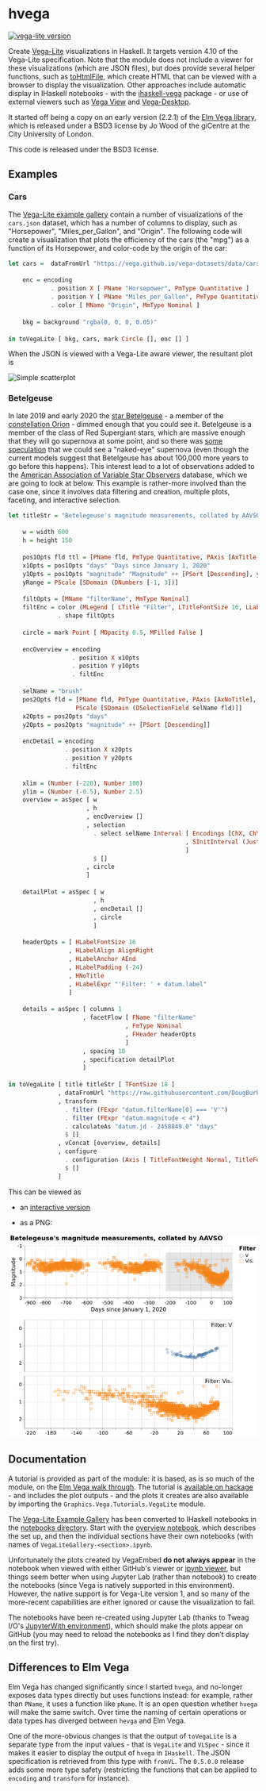 # hvega

[![vega-lite version](https://img.shields.io/badge/Vega--Lite-v4.12-purple.svg)](https://vega.github.io/vega-lite/)

Create [Vega-Lite](https://vega.github.io/vega-lite/) visualizations in
Haskell. It targets version 4.10 of the Vega-Lite specification. Note that
the module does not include a viewer for these visualizations (which are
JSON files), but does provide several helper functions, such as
[toHtmlFile](https://hackage.haskell.org/package/hvega/docs/Graphics-Vega-VegaLite.html#v:toHtmlFile),
which create HTML that can be viewed
with a browser to display the visualization. Other approaches include
automatic display in IHaskell notebooks - with the
[ihaskell-vega](https://hackage.haskell.org/package/ihaskell-hvega)
package - or use of external viewers such as
[Vega View](https://hackage.haskell.org/package/vega-view) and
[Vega-Desktop](https://github.com/vega/vega-desktop).

It started off being a copy on an early version (2.2.1) of the
[Elm Vega library](http://package.elm-lang.org/packages/gicentre/elm-vega/2.2.1/VegaLite),
which is released under a BSD3 license by Jo Wood of the giCentre at the
City University of London.

This code is released under the BSD3 license.

## Examples

### Cars

The [Vega-Lite example gallery](https://vega.github.io/vega-lite/examples/) contain
a number of visualizations of the `cars.json` dataset, which has a number of
columns to display, such as "Horsepower", "Miles_per_Gallon", and "Origin". The
following code will create a visualization that plots the efficiency of the
cars (the "mpg") as a function of its Horsepower, and color-code by the
origin of the car:

```Haskell
let cars =  dataFromUrl "https://vega.github.io/vega-datasets/data/cars.json" []

    enc = encoding
            . position X [ PName "Horsepower", PmType Quantitative ]
            . position Y [ PName "Miles_per_Gallon", PmType Quantitative ]
            . color [ MName "Origin", MmType Nominal ]

    bkg = background "rgba(0, 0, 0, 0.05)"

in toVegaLite [ bkg, cars, mark Circle [], enc [] ]
```

When the JSON is viewed with a Vega-Lite aware viewer, the resultant plot is

![Simple scatterplot](https://raw.githubusercontent.com/DougBurke/hvega/master/hvega/images/intro.png "Simple scatterplot")

### Betelgeuse

In late 2019 and early 2020 the
[star Betelgeuse](https://en.wikipedia.org/wiki/Betelgeuse) - a member of the
[constellation Orion](https://en.wikipedia.org/wiki/Orion_(constellation)) -
dimmed enough that you could see it. Betelgeuse is a member of the class of
Red Supergiant stars, which are massive enough that they will go supernova
at some point, and so there was
[some speculation](https://en.wikipedia.org/wiki/Betelgeuse#2019%E2%80%932020_fading)
that we could see a "naked-eye" supernova (even though the current models
suggest that Betelgeuse has about 100,000 more years to go before this happens).
This interest lead to a lot of observations added to the
[American Association of Variable Star Observers](https://www.aavso.org/)
database, which we are going to look at below. This example is rather-more
involved than the case one, since it involves data filtering and creation,
multiple plots, faceting, and interactive selection.

```Haskell
let titleStr = "Betelegeuse's magnitude measurements, collated by AAVSO"

    w = width 600
    h = height 150

    pos1Opts fld ttl = [PName fld, PmType Quantitative, PAxis [AxTitle ttl]]
    x1Opts = pos1Opts "days" "Days since January 1, 2020"
    y1Opts = pos1Opts "magnitude" "Magnitude" ++ [PSort [Descending], yRange]
    yRange = PScale [SDomain (DNumbers [-1, 3])]

    filtOpts = [MName "filterName", MmType Nominal]
    filtEnc = color (MLegend [ LTitle "Filter", LTitleFontSize 16, LLabelFontSize 14 ] : filtOpts)
              . shape filtOpts

    circle = mark Point [ MOpacity 0.5, MFilled False ]

    encOverview = encoding
                  . position X x1Opts
                  . position Y y1Opts
                  . filtEnc

    selName = "brush"
    pos2Opts fld = [PName fld, PmType Quantitative, PAxis [AxNoTitle],
                   PScale [SDomain (DSelectionField selName fld)]]
    x2Opts = pos2Opts "days"
    y2Opts = pos2Opts "magnitude" ++ [PSort [Descending]]

    encDetail = encoding
                . position X x2Opts
                . position Y y2Opts
                . filtEnc

    xlim = (Number (-220), Number 100)
    ylim = (Number (-0.5), Number 2.5)
    overview = asSpec [ w
                      , h
                      , encOverview []
                      , selection
                        . select selName Interval [ Encodings [ChX, ChY]
                                                  , SInitInterval (Just xlim) (Just ylim)
                                                  ]
                        $ []
                      , circle
                      ]

    detailPlot = asSpec [ w
                        , h
                        , encDetail []
                        , circle
                        ]

    headerOpts = [ HLabelFontSize 16
                 , HLabelAlign AlignRight
                 , HLabelAnchor AEnd
                 , HLabelPadding (-24)
                 , HNoTitle
                 , HLabelExpr "'Filter: ' + datum.label"
                 ]

    details = asSpec [ columns 1
                     , facetFlow [ FName "filterName"
                                 , FmType Nominal
                                 , FHeader headerOpts
                                 ]
                     , spacing 10
                     , specification detailPlot
                     ]

in toVegaLite [ title titleStr [ TFontSize 18 ]
              , dataFromUrl "https://raw.githubusercontent.com/DougBurke/hvega/master/hvega/data/betelgeuse-2020-03-19.json" []
              , transform
                . filter (FExpr "datum.filterName[0] === 'V'")
                . filter (FExpr "datum.magnitude < 4")
                . calculateAs "datum.jd - 2458849.0" "days"
                $ []
              , vConcat [overview, details]
              , configure
                . configuration (Axis [ TitleFontWeight Normal, TitleFontSize 16, LabelFontSize 14 ])
                $ []
              ]
```

This can be viewed as

 - an [interactive version](https://vega.github.io/editor/#/url/vega-lite/N4KABGBEAuBOCGA7AzgMwPawLaQFxgG1wIxhJUBLAG2gFNY8oATeaAVywDpKb6A5eFloEADAF0wAXmlgA5ADVZkAL4AaYhDI86DfJBbsuWeAHNEFdk1pgAPGAAsK9SVKR4yRvvgBPD6qgAxvBUAWxUrLSeBhycAFZMYAC0YABM9gCsAByZ9gCcnCIqxGLOgeiIlCaMoC5uAB4UHvg1LlDQFlS0AGLl0ADqtBQmABbQnoiYxlSQpbXhAEa0VD2I0ADKFABekfgAjPazJDAd3b0b24y7AGwaYMrEasRe0PDVt5BssNN6o9AADshcAB6IEIADunBMFmGbHmbGQ9ACvVoq04SKwQIAIug2CYAEKfADWtCBwwAbrQTPAgcZkDpSRSqUCDNTFnQqCZaPDaIkUiI+YkRABmRK7fKxZDlSAPUqQMlIxBBMb4IguFq1YaDEbKsC7dIiQ4QSDGWCE6qQdB-eABCzeRgiTjpfwwbx-HZQP7oCirGZQHidJiMVDBBGPVpQMEUJjQYaMK4iA23I0IzoBdpS5pJo7zWDw2OZ8O1b0Wc11RgEXl8-y7BMlKB2lWCx3+FKOsRhwtGlFIpjekxNQiQMvOu0lLO1aCu92Qb06MnBaWd+7hju1bvoXuIKoFwuQJFUTBvTtGyhLQN6bT8QSRQ2tF1u8boLDehe3uaUlHn0jju8LJYrdYtndfY3zvdpoE6TwumoHQZh-CcTgA85gJuY87h-Vc72QYZ4AfZpyAoM9PEvWABCEX172nCZn0QBdMNqMsd07AiiL0FhfDgtDKM8ABHNgkHA1gKApTjj3qRpzXAyC9ExHxkDAZBvQCawACkkH42BvF1Ft+UKZdC3oo4G2-LjTyoL9jVMcxLBveCoGQIJpNcJgn3gb1y1FfwhXbUDk0wHV9FoBzPz7UTmMnPCoD4gSLCEkTfKgeAGgHMgpOnABZKyLDYKwiiXLN9IgTD1SOZA3QCI9d01IZRkufVQMs01zUta1bXtZs2inTxPVnCj-VoL9gyoUMGsjaN8zAeNE2Y9dN23EyxP3Q8mLEsyLJIsjbLQo0Iqop8X2mBKjU6TlEC-EquL-ZYziAy4DjshCIOnaDeAYI6jjSpDbr2VDtsKgyEsgbDcPdLRCPM4iYKvcjnV2x8aLowHGIW0zwYs9i-Ae+zHNB-RXPc-C1qiOSKJTWg0woDMoBzPMVEM8NuL0aLVli9p4qx8SUuOJ7GEQMIqH+ldAeMi7dyJvRjDMbLcveoGcfNFzjAJ1xxagSXrJym97KWcn00QTwaewunZclWAAqsYKztC2W4aZ-iWZeNmtu2znJJOXn+cF1ovaKgrbz3dAqA4FBLn94NlJ1UWTzRyHXs2sK701eArF0FHdyugBBRVhmWqBPwThmroAUTqP5U8gWQXp0fBZDAABqMBoi4K6C9-eBFioAAFZO5sYXl7su9v-xui4fsBtKPaoKhAczqghn1vRYBqsYMIa22oGog7F29-2ytardLhEW59LHI0ABIHM1YxPF+AFgSBRl4EhaFYU4SmgUv2hjAfyl4ESOe6AP3sHESU+tZQTxWjAWgdQAp4loOyD83JZDyXVtLawQh3CfC-iiaAyB-D7nCHQBI8wtIZwzvINYAB5BO5AR7AUyDKJ4FsAhLz+HrTwAAJdAYIwA4XknA9knIkHyRzMvRAQV5LziXgNfw8x3ADTAOURurB4BgAIREYhpDyFULAAAClvoCEEYJjGcHgPAMkkpOCYBMECAAlJwMAABNHECkc5hASCGdAYADzoEJGAVgvDoD-EMUCaAkYgn0DRE+IEbIljzHQNAfxZ1AnBPvlCGMr90SkgoH8P4xIYnwLiQkhxABJRJYJ3D+KnmAGM1gECckUYgBS6AbTBDAEIXsqiAm1IUi8M2ijUCpF0pwaUyggA)

  - as a PNG:

![PNG version of the lightcurve](https://raw.githubusercontent.com/DougBurke/hvega/master/hvega/images/example.png "PNG version of the lightcurve")

## Documentation

A tutorial is provided as part of the module: it is based, as is
so much of the module, on the
[Elm Vega walk through](https://github.com/gicentre/elm-vegalite/tree/master/docs/walkthrough).
The tutorial
is [available on hackage](https://hackage.haskell.org/package/hvega/docs/Graphics-Vega-Tutorials-VegaLite.html) - and includes the plot outputs -
and the plots it creates are also available by importing the
`Graphics.Vega.Tutorials.VegaLite` module.

The
[Vega-Lite Example Gallery](https://vega.github.io/vega-lite/examples/) has
been converted to IHaskell notebooks in the
[notebooks directory](https://github.com/DougBurke/hvega/tree/master/notebooks).
Start with the
[overview notebook](https://github.com/DougBurke/hvega/blob/master/notebooks/VegaLiteGallery.ipynb),
which describes the set up, and then the individual
sections have their own notebooks (with names of
`VegaLiteGallery-<section>.ipynb`.

Unfortunately the plots created by VegaEmbed **do not always appear**
in the notebook when viewed with either GitHub's viewer or
[ipynb viewer](http://nbviewer.jupyter.org/github/DougBurke/hvega/blob/master/notebooks/VegaLiteGallery.ipynb),
but things seem better when using Jupyter Lab (rather than
notebook) to create the notebooks (since Vega is natively
supported in this environment). However, the native support is
for Vega-Lite version 1, and so many of the more-recent
capabilities are either ignored or cause the visualization to
fail.

The notebooks have been re-created
using Jupyter Lab (thanks to Tweag I/O's
[JupyterWith environment](https://www.tweag.io/posts/2019-02-28-jupyter-with.html)), which should make the plots appear on GitHub (you may need
to reload the notebooks as I find they don't display on the
first try).

## Differences to Elm Vega

Elm Vega has changed significantly since I started `hvega`, and no-longer
exposes data types directly but uses functions instead: for example,
rather than `PName`, it uses a function like `pName`. It is an open
question whether `hvega` will make the same switch. Over time
the naming of certain operations or data types has diverged between
`hevga` and Elm Vega.

One of the more-obvious changes is that the output of `toVegaLite`
is a separate type from the input values - that is `VegaLite`
and `VLSpec` - since it makes it easier to display the output of
`hvega` in `IHaskell`. The JSON specification is retrieved from
this type with `fromVL`. The `0.5.0.0` release adds some more
type safety (restricting the functions that can be applied
to `encoding` and `transform` for instance).
